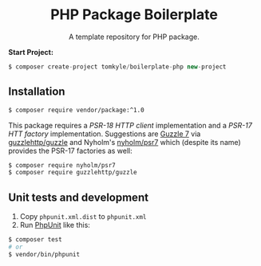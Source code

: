 <h1 align="center">PHP Package Boilerplate</h1>

<p align="center"> A template repository for PHP package.</p>


**Start Project:**

```php
$ composer create-project tomkyle/boilerplate-php new-project  
```



## Installation


```bash
$ composer require vendor/package:^1.0
```

This package requires a *PSR-18 HTTP client* implementation and a *PSR-17 HTT factory* implementation. Suggestions are [Guzzle 7](https://packagist.org/packages/guzzlehttp/guzzle) via [guzzlehttp/guzzle](https://packagist.org/packages/guzzlehttp/) and Nyholm's [nyholm/psr7](nyholm/psr7) which (despite its name) provides the PSR-17 factories as well:


```bash
$ composer require nyholm/psr7
$ composer require guzzlehttp/guzzle
```



## Unit tests and development

1. Copy `phpunit.xml.dist` to `phpunit.xml` 
2. Run [PhpUnit](https://phpunit.de/) like this:

```bash
$ composer test
# or
$ vendor/bin/phpunit
```


